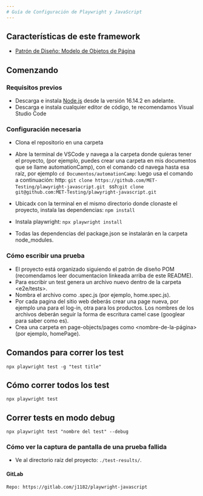 ```yaml
---
# Guía de Configuración de Playwright y JavaScript
---
```


## Características de este framework

- [Patrón de Diseño: Modelo de Objetos de Página](https://playwright.dev/docs/test-pom)

## Comenzando

### Requisitos previos

- Descarga e instala [Node.js](https://nodejs.org/en/download/package-manager) desde la versión 16.14.2 en adelante.
- Descarga e instala cualquier editor de código, te recomendamos Visual Studio Code

### Configuración necesaria

- Clona el repositorio en una carpeta
- Abre la terminal de VSCode y navega a la carpeta donde quieras tener el proyecto,
 (por ejemplo, puedes crear una carpeta en mis documentos que se llame automationCamp), con el comando cd navega hasta esa raíz, por ejemplo `cd Documentos/automationCamp`: luego usa el comando a continuación: 
  http: `git clone https://github.com/MET-Testing/plawyright-javascript.git `
  ssh:`git clone git@github.com:MET-Testing/plawyright-javascript.git`
- Ubicadx con la terminal en el mismo directorio donde clonaste el proyecto, instala las dependencias: `npm install`
- Instala playwright: `npx playwright install`

- Todas las dependencias del package.json se instalarán en la carpeta node_modules.

### Cómo escribir una prueba

- El proyecto está organizado siguiendo el patrón de diseño POM (recomendamos leer documentacion linkeada arriba de este README).
- Para escribir un test genera un archivo nuevo dentro de la carpeta <e2e/tests>.
- Nombra el archivo como <nombreDeLaPrueba>.spec.js (por ejemplo, home.spec.js).
- Por cada pagina del sitio web deberás crear una page nueva, por ejemplo una para el log-in, otra para los productos. Los nombres de los archivos deberán seguir la forma de escritura camel case (googlear para saber como es). 
- Crea una carpeta en page-objects/pages como <nombre-de-la-página> (por ejemplo, homePage).

## Comandos para correr los test

`npx playwright test -g "test title"`

## Cómo correr todos los test

`npx playwright test`

## Correr tests en modo debug

`npx playwright test "nombre del test" --debug`

### Cómo ver la captura de pantalla de una prueba fallida

- Ve al directorio raíz del proyecto: `./test-results/`.


#### GitLab

```bash
Repo: https://gitlab.com/j1182/playwright-javascript
```
